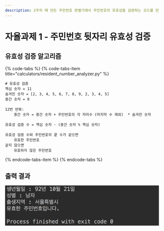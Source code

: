 ```yaml
---
description: 2주차 때 만든 주민번호 판별기에서 주민번호의 유효성을 검증하는 코드를 만들어봅니다.
---
```


# 자율과제 1 - 주민번호 뒷자리 유효성 검증

## 유효성 검증 알고리즘

{% code-tabs %}
{% code-tabs-item title="calculators/resident\_number\_analyzer.py" %}
```text
# 유효성 검증
핵심 숫자 = 11
숨겨진 숫자 = [2, 3, 4, 5, 6, 7, 8, 9, 2, 3, 4, 5]
중간 숫자 = 0

12번 반복:
    중간 숫자 = 중간 숫자 + 주민번호의 각 자리수 (마지막 수 제외)  * 숨겨진 숫자

유효성 검증 수 = 핵심 숫자 - (중간 숫자 % 핵심 숫자)

유효성 검증 수와 주민번호의 끝 수가 같으면
    유효한 주민번호
같지 않으면
    유효하지 않은 주민번호 
```
{% endcode-tabs-item %}
{% endcode-tabs %}

##  출력 결과 

![](../../.gitbook/assets/image%20%28128%29.png)

